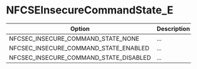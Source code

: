 # NFCSEInsecureCommandState_E

Option|Description
-|-
NFCSEC_INSECURE_COMMAND_STATE_NONE|...
NFCSEC_INSECURE_COMMAND_STATE_ENABLED|...
NFCSEC_INSECURE_COMMAND_STATE_DISABLED|...